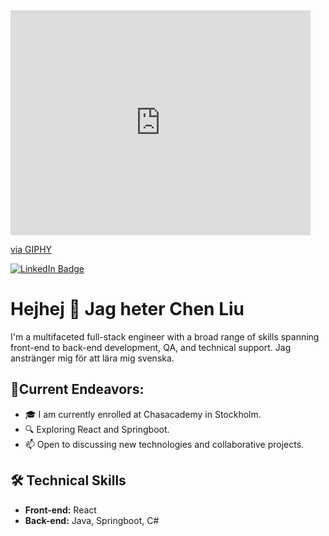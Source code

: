 

<iframe src="https://giphy.com/embed/2IudUHdI075HL02Pkk" width="480" height="360" style="" frameBorder="0" class="giphy-embed" allowFullScreen></iframe><p><a href="https://giphy.com/gifs/pudgypenguins-data-code-coding-2IudUHdI075HL02Pkk">via GIPHY</a></p>

[![LinkedIn Badge](https://img.shields.io/badge/LinkedIn-blue?style=for-the-badge&logo=linkedin&logoColor=white)](https://www.linkedin.com/in/cherry-liu-277635159/)


# Hejhej 👯 Jag heter Chen Liu

I'm a multifaceted full-stack engineer with a broad range of skills spanning front-end to back-end development, QA, and technical support. Jag anstränger mig för att lära mig svenska.


##  🚀Current Endeavors:
- 🎓 I am currently enrolled at Chasacademy in Stockholm.
- 🔍 Exploring React and Springboot.
- 📫 Open to discussing new technologies and collaborative projects. 

## 🛠️ Technical Skills

- **Front-end:** React
- **Back-end:** Java, Springboot, C#

